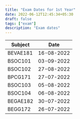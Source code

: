 ```yaml
---
title: "Exam Dates for 1st Year"
date: 2022-06-12T12:45:34+05:30
draft: false
tags: ["exam"]
description: "Exam dates"
---
```


| Subject  | Date       |
|----------|------------|
| BEVAE181 | 16-08-2022 |
| BSOC101  | 03-09-2022 |
| BSOC102  | 27-08-2022 |
| BPCG171  | 27-07-2022 |
| BSOC103  | 05-08-2022 |
| BSOC104  | 06-08-2022 |
| BEGAE182 | 30-07-2022 |
| BEGG172  | 26-07-2022 |